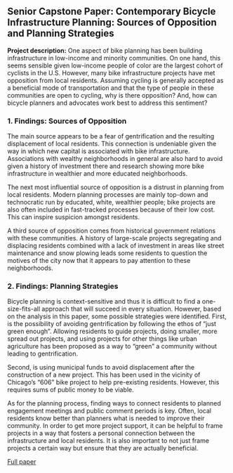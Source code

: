 ## Senior Capstone Paper: Contemporary Bicycle Infrastructure Planning: Sources of Opposition and Planning Strategies

**Project description:** One aspect of bike planning has been building infrastructure in low-income and minority communities. On one hand, this seems sensible given low-income people of color are the largest cohort of cyclists in the U.S. However, many bike infrastructure projects have met opposition from local residents. Assuming cycling is generally accepted as a beneficial mode of transportation and that the type of people in these communities are open to cycling, why is there opposition? And, how can bicycle planners and advocates work best to address this sentiment?

### 1. Findings: Sources of Opposition

The main source appears to be a fear of gentrification and the resulting displacement of local residents. This connection is undeniable given the way in which new capital is associated with bike infrastructure. Associations with wealthy neighborhoods in general are also hard to avoid given a history of investment there and research showing more bike infrastructure in wealthier and more educated neighborhoods.

The next most influential source of opposition is a distrust in planning from local residents. Modern planning processes are mainly top-down and technocratic run by educated, white, wealthier people; bike projects are also often included in fast-tracked processes because of their low cost. This can inspire suspicion amongst residents.

A third source of opposition comes from historical government relations with these communities. A history of large-scale projects segregating and displacing residents combined with a lack of investment in areas like street maintenance and snow plowing leads some residents to question the motives of the city now that it appears to pay attention to these neighborhoods.

### 2. Findings: Planning Strategies

Bicycle planning is context-sensitive and thus it is difficult to find a one-size-fits-all approach that will succeed in every situation. However, based on the analysis in this paper, some possible strategies were identified. First, is the possibility of avoiding gentrification by following the ethos of “just green enough”. Allowing residents to guide projects, doing smaller, more spread out projects, and using projects for other things like urban agriculture has been proposed as a way to “green” a community without leading to gentrification. 

Second, is using municipal funds to avoid displacement after the construction of a new project. This has been used in the vicinity of Chicago’s “606” bike project to help pre-existing residents. However, this requires sums of public money to be viable.

As for the planning process, finding ways to connect residents to planned engagement meetings and public comment periods is key. Often, local residents know better than planners what is needed to improve their community. In order to get more project support, it can be helpful to frame projects in a way that fosters a personal connection between the infrastructure and local residents. It is also important to not just frame projects a certain way but ensure that they are actually beneficial.

[Full paper](/https://github.com/mtdunst/Grad-school-reference/blob/main/Ex.%204%20Senior%20Capstone%20Paper.docx)
